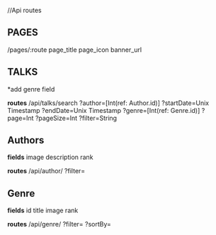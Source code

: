 

//Api routes

PAGES
------
/pages/:route
page_title
page_icon
banner_url


TALKS
------
*add genre field 

**routes**
/api/talks/search
?author=[Int(ref: Author.id)]
?startDate=Unix Timestamp
?endDate=Unix Timestamp
?genre=[Int(ref: Genre.id)]
?page=Int
?pageSize=Int 
?filter=String


Authors
---------
**fields**
image
description
rank

**routes**
/api/author/
?filter=


Genre
-----
**fields**
id
title
image
rank

**routes**
/api/genre/
?filter=
?sortBy=


